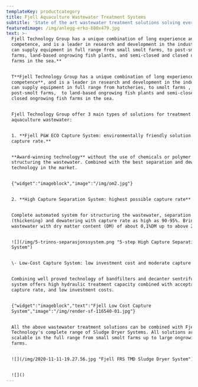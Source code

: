 ```yaml
---
templateKey: productcategory
title: Fjell Aquaculture Wastewater Treatment Systems
subtitle: 'State of the art wastewater treatment solutions solving every customer need.  '
featuredimage: /img/anlegg-erko-880x479.jpg
text: >-
  Fjell Technology Group has a unique combination of long experience and high
  competence, and is a leader in research and development in the industry. **We
  can supply equipment in full range from small smolt farms, to post-smolt
  farms, land-based ongrowing fish plants, and semi-closed and closed ongrowing
  farms in the sea.**


  T**Fjell Technology Group has a unique combination of long experience and high
  competence**, and is a leader in research and development in the industry. We
  can supply equipment in full range from hatcheries, to smolt farms , to
  post-smolt farms,  to land-based ongrowing fish plants and semi-closed and
  closed ongrowing fish farms in the sea.


  Fjell Technology Group offer 3 main types of solutions for treatment of
  aquaculture wastewater: 


  1. **Fjell P&W ECO Capture System: environmentally friendly solution with high
  capture rate.**


  **Award-winning technology** without the use of chemicals or polymer for
  structuring the wastewater. Combined with the best separation and dewatering
  technology in the market.


  {"widget":"imageblock","image":"/img/om2.jpg"}


  2. **High Capture Separation System: highest possible capture rate**


  Complete automated system for structuring the wastewater, separation
  (thickening) and dewatering with capture rate as high as 90-95%. Brings
  wastewater with dry matter content (DM) of about 0,1%DM up to above 20% DM. 


  ![](/img/5-trinns-separasjonssystem.png "5-step High Capture Separation
  System")


  \- Low-Cost Capture System: low investment cost and moderate capture rate


  Combining well proved technology of bandfilters and decanter sentrifuges. This
  system offers high hydraulic treatment capacity combined with acceptable
  capture rate, and low investment costs.


  {"widget":"imageblock","text":"Fjell Low Cost Capture
  System","image":"/img/render-sf-116540-01.jpg"}


  All the above wastewater treatment solutions can be combined with Fjell
  Technology's complete range of Sludge Dryer Systems. All solutions are
  scalable in the full range from small smolt farms up to large ongrowing fish
  farms.


  ![](/img/2020-11-11-19.27.56.jpg "Fjell FRS TMD Sludge Dryer System")


  ![]()
---
```


